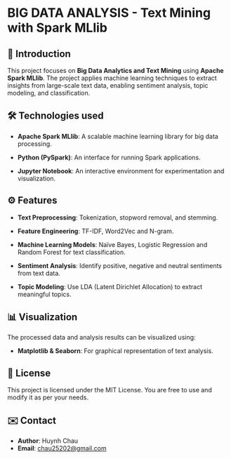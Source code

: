# BIG DATA ANALYSIS - Text Mining with Spark MLlib

## 📌 Introduction

This project focuses on **Big Data Analytics and Text Mining** using **Apache Spark MLlib**. The project applies machine learning techniques to extract insights from large-scale text data, enabling sentiment analysis, topic modeling, and classification.

## 🛠️ Technologies used

- **Apache Spark MLlib**: A scalable machine learning library for big data processing.

- **Python (PySpark)**: An interface for running Spark applications.

- **Jupyter Notebook**: An interactive environment for experimentation and visualization.

## ⚙️ Features

- **Text Preprocessing**: Tokenization, stopword removal, and stemming.
- **Feature Engineering**: TF-IDF, Word2Vec and N-gram.

- **Machine Learning Models**: Naïve Bayes, Logistic Regression and Random Forest for text classification.

- **Sentiment Analysis**: Identify positive, negative and neutral sentiments from text data.

- **Topic Modeling**: Use LDA (Latent Dirichlet Allocation) to extract meaningful topics.

## 📊 Visualization

The processed data and analysis results can be visualized using:

- **Matplotlib & Seaborn**: For graphical representation of text analysis.

## 📜 License

This project is licensed under the MIT License. You are free to use and modify it as per your needs.

## ✉️ Contact

- **Author**: Huynh Chau
- **Email**: [chau25202@gmail.com](mailto\:chau25202@gmail.com)
